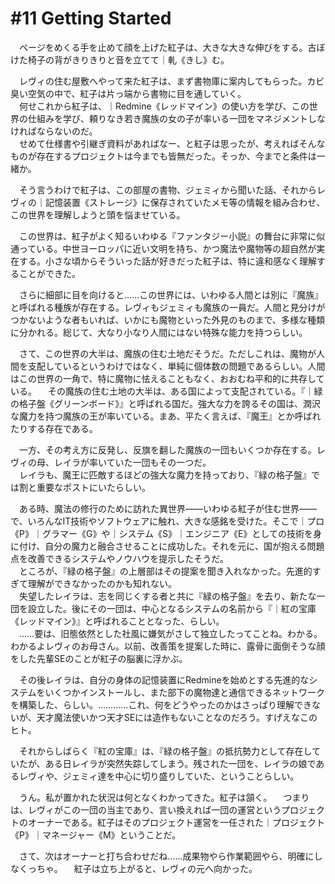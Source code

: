# #11 Getting Started
　ページをめくる手を止めて顔を上げた紅子は、大きな大きな伸びをする。古ぼけた椅子の背がきりきりと音を立てて｜軋《きし》む。

　レヴィの住む屋敷へやって来た紅子は、まず書物庫に案内してもらった。カビ臭い空気の中で、紅子は片っ端から書物に目を通していく。  
　何せこれから紅子は、｜Redmine《レッドマイン》の使い方を学び、この世界の仕組みを学び、頼りなき若き魔族の女の子が率いる一団をマネジメントしなければならないのだ。  
　せめて仕様書や引継ぎ資料があればなー、と紅子は思ったが、考えればそんなものが存在するプロジェクトは今までも皆無だった。そっか、今までと条件は一緒か。

　そう言うわけで紅子は、この部屋の書物、ジェミィから聞いた話、それからレヴィの｜記憶装置《ストレージ》に保存されていたメモ等の情報を組み合わせ、この世界を理解しようと頭を悩ませている。


　この世界は、紅子がよく知るいわゆる『ファンタジー小説』の舞台に非常に似通っている。中世ヨーロッパに近い文明を持ち、かつ魔法や魔物等の超自然が実在する。小さな頃からそういった話が好きだった紅子は、特に違和感なく理解することができた。

　さらに細部に目を向けると……この世界には、いわゆる人間とは別に『魔族』と呼ばれる種族が存在する。レヴィもジェミィも魔族の一員だ。人間と見分けがつかないような者もいれば、いかにも魔物といった外見のものまで、多様な種類に分かれる。総じて、大なり小なり人間にはない特殊な能力を持つらしい。

　さて、この世界の大半は、魔族の住む土地だそうだ。ただしこれは、魔物が人間を支配しているというわけではなく、単純に個体数の問題であるらしい。人間はこの世界の一角で、特に魔物に怯えることもなく、おおむね平和的に共存している。
　その魔族の住む土地の大半は、ある国によって支配されている。『｜緑の格子盤《グリーンボード》』と呼ばれる国だ。強大な力を誇るその国は、潤沢な魔力を持つ魔族の王が率いている。まあ、平たく言えば、『魔王』とか呼ばれたりする存在である。

　一方、その考え方に反発し、反旗を翻した魔族の一団もいくつか存在する。レヴィの母、レイラが率いていた一団もその一つだ。  
　レイラも、魔王に匹敵するほどの強大な魔力を持っており、『緑の格子盤』では割と重要なポストにいたらしい。

　ある時、魔法の修行のために訪れた異世界――いわゆる紅子が住む世界――で、いろんなIT技術やソフトウェアに触れ、大きな感銘を受けた。そこで｜プロ《P》｜グラマー《G》や｜システム《S》｜エンジニア《E》としての技術を身に付け、自分の魔力と融合させることに成功した。それを元に、国が抱える問題点を改善できるシステムやノウハウを提示したそうだ。  
　ところが、『緑の格子盤』の上層部はその提案を聞き入れなかった。先進的すぎて理解ができなかったのかも知れない。  
　失望したレイラは、志を同じくする者と共に『緑の格子盤』を去り、新たな一団を設立した。後にその一団は、中心となるシステムの名前から『｜紅の宝庫《レッドマイン》』と呼ばれることとなった、らしい。  
　……要は、旧態依然とした社風に嫌気がさして独立したってことね。わかる。わかるよレヴィのお母さん。以前、改善策を提案した時に、露骨に面倒そうな顔をした先輩SEのことが紅子の脳裏に浮かぶ。

　その後レイラは、自分の身体の記憶装置にRedmineを始めとする先進的なシステムをいくつかインストールし、また部下の魔物達と通信できるネットワークを構築した、らしい。…………これ、何をどうやったのかはさっぱり理解できないが、天才魔法使いかつ天才SEには造作もないことなのだろう。すげえなこのヒト。

　それからしばらく『紅の宝庫』は、『緑の格子盤』の抵抗勢力として存在していたが、ある日レイラが突然失踪してしまう。残された一団を、レイラの娘であるレヴィや、ジェミィ達を中心に切り盛りしていた、ということらしい。

　うん。私が置かれた状況は何となくわかってきた。紅子は頷く。
　つまりは、レヴィがこの一団の当主であり、言い換えれば一団の運営というプロジェクトのオーナーである。紅子はそのプロジェクト運営を一任された｜プロジェクト《P》｜マネージャー《M》ということだ。

　さて、次はオーナーと打ち合わせだね……成果物やら作業範囲やら、明確にしなくっちゃ。
　紅子は立ち上がると、レヴィの元へ向かった。

